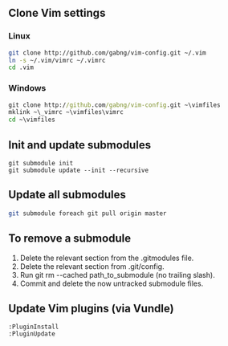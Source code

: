 ## Clone Vim settings

### Linux
```bash
git clone http://github.com/gabng/vim-config.git ~/.vim
ln -s ~/.vim/vimrc ~/.vimrc
cd .vim
```

### Windows
```bat
git clone http://github.com/gabng/vim-config.git ~\vimfiles
mklink ~\_vimrc ~\vimfiles\vimrc
cd ~\vimfiles
```

## Init and update submodules
```
git submodule init
git submodule update --init --recursive
```

## Update all submodules
```bash
git submodule foreach git pull origin master
```

## To remove a submodule
1. Delete the relevant section from the .gitmodules file.
2. Delete the relevant section from .git/config.
3. Run git rm --cached path_to_submodule (no trailing slash).
4. Commit and delete the now untracked submodule files.

## Update Vim plugins (via Vundle)
```Vim
:PluginInstall
:PluginUpdate
```
